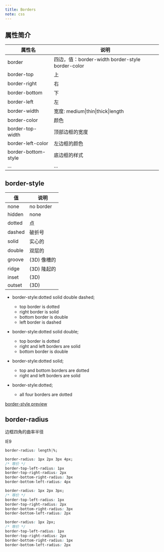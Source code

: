 ```yaml
---
title: Borders
note: css
---
```


## 属性简介

| 属性名 | 说明 |
|------|----|
|border | 四边，值：border-width border-style border-color|
|border-top | 上 |
|border-right | 右 |
|border-bottom | 下 |
|border-left | 左 |
|border-width | 宽度: medium\|thin\|thick\|length|
|border-color | 颜色 |
|border-top-width | 顶部边框的宽度 |
|border-left-color | 左边框的颜色 |
|border-bottom-style | 底边框的样式 |
|...|...|

## border-style

| 值      | 说明     |
|--------|---------|
|none    |no border  |
|hidden  |none       |
|dotted  | 点         |
|dashed  | 破折号     |
|solid   | 实心的     |
|double  | 双层的     |
|groove  |(3D) 像槽的 |
|ridge   |(3D) 隆起的 |
|inset   |(3D)       |
|outset  |(3D)       |

* border-style:dotted solid double dashed;
    * top border is dotted
    * right border is solid
    * bottom border is double
    * left border is dashed

* border-style:dotted solid double;
    * top border is dotted
    * right and left borders are solid
    * bottom border is double

* border-style:dotted solid;
    * top and bottom borders are dotted
    * right and left borders are solid

* border-style:dotted;
    * all four borders are dotted

[border-style preview](http://www.w3schools.com/cssref/playit.asp?filename=playcss_border-style&preval=none)

## border-radius

边框四角的曲率半径

IE9

```css
border-radius: length|%;
```

```css
border-radius: 1px 2px 3px 4px;
/* 等价 */
border-top-left-radius: 1px
border-top-right-radius: 2px
border-bottom-right-radius: 3px
border-bottom-left-radius: 4px
```

```css
border-radius: 1px 2px 3px;
/* 等价 */
border-top-left-radius: 1px
border-top-right-radius: 2px
border-bottom-right-radius: 3px
border-bottom-left-radius: 2px
```

```css
border-radius: 1px 2px;
/* 等价 */
border-top-left-radius: 1px
border-top-right-radius: 2px
border-bottom-right-radius: 1px
border-bottom-left-radius: 2px
```
